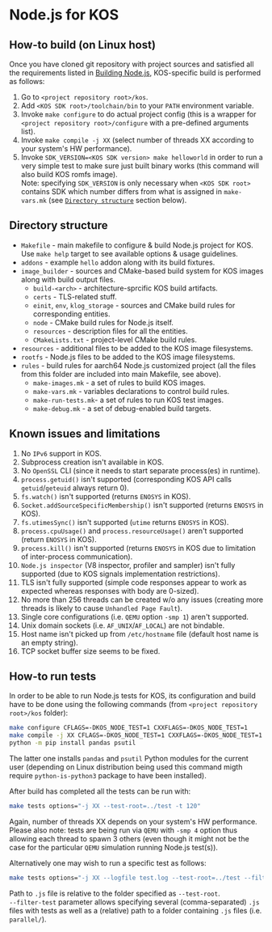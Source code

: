 # Node.js for KOS

## How-to build (on Linux host)

Once you have cloned git repository with project sources and satisfied all the
requirements listed in [Building Node.js](https://github.com/nodejs/node/blob/main/BUILDING.md#building-nodejs-on-supported-platforms),
KOS-specific build is performed as follows:

1. Go to `<project repository root>/kos`.
2. Add `<KOS SDK root>/toolchain/bin` to your `PATH` environment variable.
3. Invoke `make configure` to do actual project config (this is a wrapper for
   `<project repository root>/configure` with a pre-defined arguments list).
4. Invoke `make compile -j XX` (select number of threads XX according to your
   system's HW performance).
5. Invoke `SDK_VERSION=<KOS SDK version> make helloworld` in order to run
   a very simple test to make sure just built binary works (this command will
   also build KOS romfs image). \
   Note: specifying `SDK_VERSION` is only necessary when `<KOS SDK root>`
   contains SDK which number differs from what is assigned in `make-vars.mk`
   (see [`Directory structure`](#directory-structure) section below).

## Directory structure

* `Makefile` - main makefile to configure & build Node.js project for KOS.
  Use `make help` target to see available options & usage guidelines.
* `addons` - example `hello` addon along with its build fixtures.
* `image_builder` - sources and CMake-based build system for KOS images along
  with build output files.
  * `build-<arch>` - architecture-sprcific KOS build artifacts.
  * `certs` - TLS-related stuff.
  * `einit`, `env`, `klog_storage` - sources and CMake build rules for
    corresponding entities.
  * `node` - CMake build rules for Node.js itself.
  * `resources` - description files for all the entities.
  * `CMakeLists.txt` - project-level CMake build rules.
* `resources` - additional files to be added to the KOS image filesystems.
* `rootfs` - Node.js files to be added to the KOS image filesystems.
* `rules` - build rules for aarch64 Node.js customized project (all the files
  from this folder are included into main Makefile, see above).
  * `make-images.mk` - a set of rules to build KOS images.
  * `make-vars.mk` - variables declarations to control build rules.
  * `make-run-tests.mk`- a set of rules to run KOS test images.
  * `make-debug.mk` - a set of debug-enabled build targets.

## Known issues and limitations

1. No `IPv6` support in KOS.
2. Subprocess creation isn't available in KOS.
3. No `OpenSSL` CLI (since it needs to start separate process(es) in runtime).
4. `process.getuid()` isn't supported (corresponding KOS API calls
   `getuid`/`geteuid` always return 0).
5. `fs.watch()` isn't supported (returns `ENOSYS` in KOS).
6. `Socket.addSourceSpecificMembership()` isn't supported (returns `ENOSYS` in
   KOS).
7. `fs.utimesSync()` isn't supported (`utime` returns `ENOSYS` in KOS).
8. `process.cpuUsage()` and `process.resourceUsage()` aren't supported (return
   `ENOSYS` in KOS).
9. `process.kill()` isn't supported (returns `ENOSYS` in KOS due to
   limitation of inter-process communication).
10. `Node.js inspector` (V8 inspector, profiler and sampler) isn't fully
    supported (due to KOS signals implementation restrictions).
11. TLS isn't fully supported (simple code responses appear to work as expected
    whereas responses with body are 0-sized).
12. No more than 256 threads can be created w/o any issues (creating more
    threads is likely to cause `Unhandled Page Fault`).
13. Single core configurations (i.e. `QEMU` option `-smp 1`) aren't supported.
14. Unix domain sockets (i.e. `AF_UNIX`/`AF_LOCAL`) are not bindable.
15. Host name isn't picked up from `/etc/hostname` file (default host name is
    an empty string).
16. TCP socket buffer size seems to be fixed.

## How-to run tests

In order to be able to run Node.js tests for KOS, its configuration and build
have to be done using the following commands (from
`<project repository root>/kos` folder):

```bash
make configure CFLAGS=-DKOS_NODE_TEST=1 CXXFLAGS=-DKOS_NODE_TEST=1
make compile -j XX CFLAGS=-DKOS_NODE_TEST=1 CXXFLAGS=-DKOS_NODE_TEST=1
python -m pip install pandas psutil
```

The latter one installs `pandas` and `psutil` Python modules for the current
user (depending on Linux distribution being used this command migth require
`python-is-python3` package to have been installed).

After build has completed all the tests can be run with:

```bash
make tests options="-j XX --test-root=../test -t 120"
```

Again, number of threads XX depends on your system's HW performance. \
Please also note: tests are being run via `QEMU` with `-smp 4` option thus
allowing each thread to spawn 3 others (even though it might not be the case
for the particular `QEMU` simulation running Node.js test(s)).

Alternatively one may wish to run a specific test as follows:

```bash
make tests options="-j XX --logfile test.log --test-root=../test --filter-test=<path to the test .js file> -t 120"
```

Path to `.js` file is relative to the folder specified as `--test-root`. \
`--filter-test` parameter allows specifying several (comma-separated) `.js`
files with tests as well as a (relative) path to a folder containing `.js`
files (i.e. `parallel/`).
